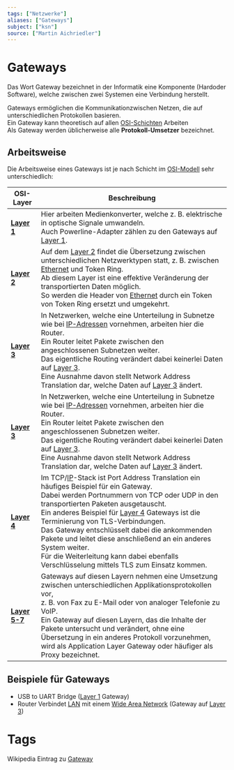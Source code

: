 ```yaml
---
tags: ["Netzwerke"]
aliases: ["Gateways"]
subject: ["ksn"]
source: ["Martin Aichriedler"]
---
```


# Gateways

Das Wort Gateway bezeichnet in der Informatik eine Komponente (Hardoder Software), welche zwischen zwei Systemen eine Verbindung herstellt.

Gateways ermöglichen die Kommunikationzwischen Netzen, die auf unterschiedlichen Protokollen basieren.  
Ein Gateway kann theoretisch auf allen [OSI-Schichten](OSI-Modell.md) Arbeiten  
Als Gateway werden üblicherweise alle **Protokoll-Umsetzer** bezeichnet.

## Arbeitsweise

Die Arbeitsweise eines Gateways ist je nach Schicht im [OSI-Modell](OSI-Modell.md) sehr unterschiedlich:

| OSI-Layer                               | Beschreibung                                                                                                                                                                                                                                                                                                                                                                                                                                                                                                                             |
| --------------------------------------- | ---------------------------------------------------------------------------------------------------------------------------------------------------------------------------------------------------------------------------------------------------------------------------------------------------------------------------------------------------------------------------------------------------------------------------------------------------------------------------------------------------------------------------------------- |
| **[Layer 1](Bit%C3%BCbertragungsschicht.md)** | Hier arbeiten Medienkonverter, welche z. B. elektrische in optische Signale umwandeln.<br> Auch Powerline-Adapter zählen zu den Gateways auf [Layer 1](Bit%C3%BCbertragungsschicht.md).                                                                                                                                                                                                                                                                                                                                                        |
| **[Layer 2](Sicherungsschicht.md)**      | Auf dem [Layer 2](Sicherungsschicht.md) findet die Übersetzung zwischen unterschiedlichen Netzwerktypen statt, z. B. zwischen [Ethernet](Ethernet.md) und Token Ring. <br> Ab diesem Layer ist eine effektive Veränderung der transportierten Daten möglich.<br> So werden die Header von [Ethernet](Ethernet.md) durch ein Token von Token Ring ersetzt und umgekehrt.                                                                                                                                                                                                 |
| **[Layer 3](Vermittlungsschicht.md)**    | In Netzwerken, welche eine Unterteilung in Subnetze wie bei [IP-Adressen](Internet%20Protocol.md) vornehmen, arbeiten hier die Router.<br>Ein Router leitet Pakete zwischen den angeschlossenen Subnetzen weiter.<br>Das eigentliche Routing verändert dabei keinerlei Daten auf [Layer 3](Vermittlungsschicht.md).<br>Eine Ausnahme davon stellt Network Address Translation dar, welche Daten auf [Layer 3](Vermittlungsschicht.md) ändert.                                                                                                |
| **[Layer 3](Vermittlungsschicht.md)**    | In Netzwerken, welche eine Unterteilung in Subnetze wie bei [IP-Adressen](Internet%20Protocol.md) vornehmen, arbeiten hier die Router.<br>Ein Router leitet Pakete zwischen den angeschlossenen Subnetzen weiter.<br>Das eigentliche Routing verändert dabei keinerlei Daten auf [Layer 3](Vermittlungsschicht.md).<br>Eine Ausnahme davon stellt Network Address Translation dar, welche Daten auf [Layer 3](Vermittlungsschicht.md) ändert.                                                                                                |
| **[Layer 4](Transportschicht.md)**       | Im TCP/[IP](Internet%20Protocol.md)-Stack ist Port Address Translation ein häufiges Beispiel für ein Gateway.<br>Dabei werden Portnummern von TCP oder UDP in den transportierten Paketen ausgetauscht.<br> Ein anderes Beispiel für [Layer 4](Transportschicht.md) Gateways ist die Terminierung von TLS-Verbindungen.<br>Das Gateway entschlüsselt dabei die ankommenden Pakete und leitet diese anschließend an ein anderes System weiter.<br>Für die Weiterleitung kann dabei ebenfalls Verschlüsselung mittels TLS zum Einsatz kommen. |
| **[Layer 5-7](OSI-Modell.md)**                                         | Gateways auf diesen Layern nehmen eine Umsetzung zwischen unterschiedlichen Applikationsprotokollen vor,<br>z. B. von Fax zu E-Mail oder von analoger Telefonie zu VoIP.<br>Ein Gateway auf diesen Layern, das die Inhalte der Pakete untersucht und verändert, ohne eine Übersetzung in ein anderes Protokoll vorzunehmen,<br>wird als Application Layer Gateway oder häufiger als Proxy bezeichnet.                                                                                                                                                                                                                                                                                                                                                                                                                                                                                                                                         |

## Beispiele für Gateways

- USB to UART Bridge ([Layer 1](Bitübertragungsschicht.md) Gateway)
- Router Verbindet [LAN](Local%20Area%20Network.md) mit einem [Wide Area Network](Wide%20Area%20Network.md) (Gateway auf [Layer 3](Vermittlungsschicht.md))

# Tags

Wikipedia Eintrag zu [Gateway](<https://de.wikipedia.org/wiki/Gateway_(Informatik)>)